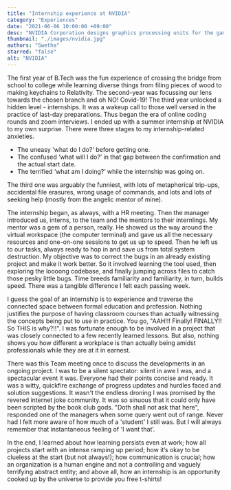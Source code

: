 ```yaml
---
title: "Internship experience at NVIDIA"
category: "Experiences"
date: "2021-06-06 10:00:00 +09:00"
desc: "NVIDIA Corporation designs graphics processing units for the gaming and professional markets, as well as system on a chip units for the mobile computing and automotive market. Delve into Swetha’s summer internship experience at NVIDIA"
thumbnail: "./images/nvidia.jpg"
authors: "Swetha"
starred: "false"
alt: "NVIDIA"
---
```


The first year of B.Tech was the fun experience of crossing the bridge from school to college while learning diverse things from filing pieces of wood to making keychains to Relativity. The second-year was focussing our lens towards the chosen branch and oh NO! Covid-19! The third year unlocked a hidden level - internships. It was a wakeup call to those well versed in the practice of last-day preparations. Thus began the era of online coding rounds and zoom interviews. I ended up with a summer internship at NVIDIA to my own surprise. There were three stages to my internship-related anxieties. 

- The uneasy 'what do I do?' before getting one.
- The confused ‘what will I do?’ in that gap between the confirmation and the actual start date.
- The terrified ‘what am I doing?’ while the internship was going on.

The third one was arguably the funniest, with lots of metaphorical trip-ups, accidental file erasures, wrong usage of commands, and lots and lots of seeking help (mostly from the angelic mentor of mine).

The internship began, as always, with a HR meeting. Then the manager introduced us, interns, to the team and the mentors to their internlings. My mentor was a gem of a person, really. He showed us the way around the virtual workspace (the computer terminal) and gave us all the necessary resources and one-on-one sessions to get us up to speed. Then he left us to our tasks, always ready to hop in and save us from total system destruction. My objective was to correct the bugs in an already existing project and make it work better. So it involved learning the tool used, then exploring the loooong codebase, and finally jumping across files to catch those pesky little bugs. Time breeds familiarity and familiarity, in turn, builds speed. There was a tangible difference I felt each passing week.

I guess the goal of an internship is to experience and traverse the connected space between formal education and profession. Nothing justifies the purpose of having classroom courses than actually witnessing the concepts being put to use in practice. You go, "AAH!!! Finally! FINALLY!! So THIS is why?!!". I was fortunate enough to be involved in a project that was closely connected to a few recently learned lessons. But also, nothing shows you how different a workplace is than actually being amidst professionals while they are at it in earnest.

There was this Team meeting once to discuss the developments in an ongoing project. I was to be a silent spectator: silent in awe I was, and a spectacular event it was. Everyone had their points concise and ready. It was a witty, quickfire exchange of progress updates and hurdles faced and solution suggestions. It wasn't the endless droning I was promised by the revered internet joke community. It was so sinuous that it could only have been scripted by the book club gods. "Doth shall not ask that here", responded one of the managers when some query went out of range. Never had I felt more aware of how much of a 'student' I still was. But I will always remember that instantaneous feeling of 'I want that’.

In the end, I learned about how learning persists even at work; how all projects start with an intense ramping up period; how it’s okay to be clueless at the start (but not always!); how communication is crucial; how an organization is a human engine and not a controlling and vaguely terrifying abstract entity; and above all, how an internship is an opportunity cooked up by the universe to provide you free t-shirts! 